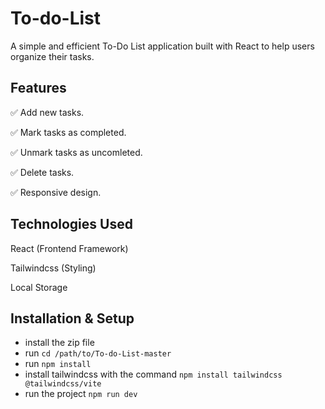 # To-do-List
A simple and efficient To-Do List application built with React to help users organize their tasks.

## Features
✅ Add new tasks.

✅ Mark tasks as completed.

✅ Unmark tasks as uncomleted.

✅ Delete tasks.

✅ Responsive design.

## Technologies Used
React (Frontend Framework)

Tailwindcss (Styling)

Local Storage 

## Installation & Setup
- install the zip file
- run `cd /path/to/To-do-List-master`
- run `npm install`
- install tailwindcss with the command `npm install tailwindcss @tailwindcss/vite`
- run the project `npm run dev`
